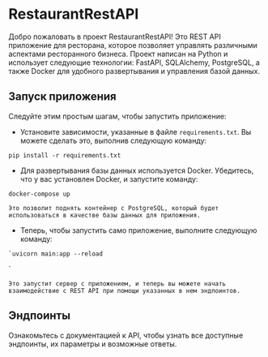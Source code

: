 # RestaurantRestAPI

Добро пожаловать в проект RestaurantRestAPI! Это REST API приложение для ресторана, которое позволяет управлять различными аспектами ресторанного бизнеса. Проект написан на Python и использует следующие технологии: FastAPI, SQLAlchemy, PostgreSQL, а также Docker для удобного развертывания и управления базой данных.

## Запуск приложения

Следуйте этим простым шагам, чтобы запустить приложение:

 -  Установите зависимости, указанные в файле `requirements.txt`. Вы можете сделать это, выполнив следующую команду:
    

`pip install -r requirements.txt`

 
    
 -   Для развертывания базы данных используется Docker. Убедитесь, что у вас установлен Docker, и запустите команду:
    

  `docker-compose up` 

    
    Это позволит поднять контейнер с PostgreSQL, который будет использоваться в качестве базы данных для приложения.
    
 -   Теперь, чтобы запустить само приложение, выполните следующую команду:

    `uvicorn main:app --reload

` 
    
    Это запустит сервер с приложением, и теперь вы можете начать взаимодействие с REST API при помощи указанных в нем эндпоинтов.
    

## Эндпоинты

Ознакомьтесь с документацией к API, чтобы узнать все доступные эндпоинты, их параметры и возможные ответы. 